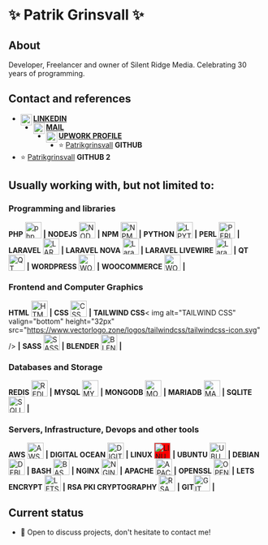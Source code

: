 # ✨ Patrik Grinsvall ✨

## About
Developer, Freelancer and owner of Silent Ridge Media. Celebrating 30 years of programming.

## Contact and references
-  <a href="https://www.linkedin.com/in/patrikgrinsvall/"><img align="left" alt="LinkedIn" width="22px" src="https://www.vectorlogo.zone/logos/linkedin/linkedin-icon.svg" />**LINKEDIN**</a>
-  <a href="patrik@silentridge.io"><img align="left" alt="'Gmail" width="22px" src="https://www.vectorlogo.zone/logos/gmail/gmail-icon.svg" />**MAIL**</a>
-  <a href="https://www.upwork.com/f/patrikgrinsvall3/"><img align="left" alt="LinkedIn" width="22px" src="https://www.vectorlogo.zone/logos/upwork/upwork-icon.svg" />**UPWORK PROFILE**</a>
-  ⭐️ [Patrikgrinsvall](https://github.com/patrikgrinsvall) **GITHUB**
-  ⭐️ [Patrikgrinsvall](https://github.com/silentpatrik) **GITHUB 2**


## Usually working with, but not limited to:

### Programming and libraries
**PHP** <img alt="php" valign="bottom" height="32px" src="https://www.vectorlogo.zone/logos/php/php-icon.svg" />  **|** 
**NODEJS** <img alt="NODEJS" valign="bottom" height="32px" src="https://cdn.jsdelivr.net/npm/simple-icons@3.1.0/icons/node-dot-js.svg" /> **|** 
**NPM** <img alt="NPM" valign="bottom" height="32px" src="https://www.vectorlogo.zone/logos/npmjs/npmjs-ar21.svg" /> **|** 
**PYTHON** <img alt="LPYTHONaravel" valign="bottom" height="32px" src="https://www.vectorlogo.zone/logos/python/python-icon.svg" /> **|** 
**PERL** <img alt="PERL" valign="bottom" height="32px" src="https://www.vectorlogo.zone/logos/perl/perl-icon.svg" /> **|** 
**LARAVEL** <img alt="LARAVEL" valign="bottom" height="32px" src="https://www.vectorlogo.zone/logos/laravel/laravel-icon.svg" /> **|** 
**LARAVEL NOVA** <img alt="Laravel NOVA" valign="bottom" height="32px" src="https://www.iconbolt.com/preview/twitter/coreui-brand/laravel-nova.svg" /> **|** 
**LARAVEL LIVEWIRE** <img alt="Laravel LIVEWIRE" valign="bottom" height="32px" src="https://github.com/detain/svg-logos/blob/master/svg/livewire.svg" /> **|** 
**QT** <img alt="QT" valign="bottom" height="32px" src="https://cdn.jsdelivr.net/gh/devicons/devicon/icons/qt/qt-original.svg" /> **|** 
**WORDPRESS** <img alt="WORDPRESS" valign="bottom" height="32px" src="https://www.vectorlogo.zone/logos/wordpress/wordpress-icon.svg" /> **|** 
**WOOCOMMERCE** <img alt="WOOCOMMERCE" valign="bottom" height="32px"  src="https://raw.githubusercontent.com/rdimascio/icons/932c4cf6c9e2031abeca1c164baa0f76785c16fe/icons/woocommerce.svg" /> **|** 


### Frontend and Computer Graphics
**HTML** <img alt="HTML" valign="bottom" height="32px" src="https://www.vectorlogo.zone/logos/w3_html5/w3_html5-icon.svg" /> **|** 
**CSS** <img alt="CSS" valign="bottom" height="32px" src="https://www.vectorlogo.zone/logos/w3_css/w3_css-ar21.svg" /> **|** 
**TAILWIND CSS**< img alt="TAILWIND CSS" valign="bottom" height="32px" src="https://www.vectorlogo.zone/logos/tailwindcss/tailwindcss-icon.svg" /> **|** 
**SASS** <img alt="SASS" valign="bottom" height="32px" src="https://www.vectorlogo.zone/logos/sass-lang/sass-lang-ar21.svg" /> **|** 
**BLENDER** <img alt="BLENDER 3D" valign="bottom" height="32px" src="https://raw.githubusercontent.com/shgysk8zer0/logos/2a5430335860a50c788905cf2f253b39278819ce/blender.svg" /> **|** 

### Databases and Storage
**REDIS** <img alt="REDIS" valign="bottom" height="32px" src="https://www.vectorlogo.zone/logos/redis/redis-icon.svg" /> **|** 
**MYSQL** <img alt="MYSQL" valign="bottom" height="32px" src="https://www.vectorlogo.zone/logos/mysql/mysql-icon.svg" /> **|** 
**MONGODB** <img alt="MONGODB" valign="bottom" height="32px" src="https://www.vectorlogo.zone/logos/mongodb/mongodb-icon.svg" /> **|** 
**MARIADB** <img alt="MARIADB" valign="bottom" height="32px" src="https://www.vectorlogo.zone/logos/mariadb/mariadb-icon.svg" /> **|** 
**SQLITE** <img alt="SQLITE" valign="bottom" height="32px" src="https://www.vectorlogo.zone/logos/sqlite/sqlite-icon.svg" /> **|** 


### Servers, Infrastructure, Devops and other tools
**AWS** <img alt="AWS" valign="bottom" height="32px" src="https://www.vectorlogo.zone/logos/amazon_aws/amazon_aws-ar21.svg" /> **|** 
**DIGITAL OCEAN** <img alt="DIGITAL OCEAN" valign="bottom" height="32px" src="https://www.vectorlogo.zone/logos/digitalocean/digitalocean-icon.svg" /> **|** 
**LINUX** <img alt="LINUX" valign="bottom" height="32px" style="background-color:red" src="https://www.vectorlogo.zone/logos/linux/linux-icon.svg" /> **|** 
**UBUNTU** <img alt="UBUNTU" valign="bottom" height="32px" style="text :red" src="https://cdn.jsdelivr.net/npm/simple-icons@3.1.0/icons/ubuntu.svg" /> **|** 
**DEBIAN** <img alt="DEBIAN" valign="bottom" height="32px" src="https://cdn.jsdelivr.net/gh/devicons/devicon/icons/debian/debian-original.svg" /> **|** 
**BASH** <img alt="BASH" valign="bottom" height="32px" src="https://www.vectorlogo.zone/logos/gnu_bash/gnu_bash-icon.svg" /> **|** 
**NGINX** <img alt="NGINX" valign="bottom" height="32px" src="https://www.vectorlogo.zone/logos/nginx/nginx-icon.svg" /> **|** 
**APACHE** <img alt="APACHE" valign="bottom" height="32px" src="https://www.vectorlogo.zone/logos/apache/apache-icon.svg" /> **|** 
**OPENSSL** <img alt="OPENSSL" valign="bottom" height="32px" src="https://www.vectorlogo.zone/logos/openssl/openssl-icon.svg" /> **|** 
**LETS ENCRYPT** <img alt="LETS ENCRYPT" valign="bottom" height="32px" src="https://www.vectorlogo.zone/logos/letsencrypt/letsencrypt-icon.svg" /> **|** 
**RSA PKI CRYPTOGRAPHY** <img alt="RSA PKI CRYPTOGRAPHY" valign="bottom" height="32px" src="https://www.vectorlogo.zone/logos/rsa/rsa-icon.svg" /> **|** 
**GIT**<img alt="GIT" valign="bottom" height="32px" src="https://cdn.jsdelivr.net/gh/devicons/devicon/icons/git/git-original.svg" /> **|** 




## Current status

- 💬 Open to discuss projects, don't hesitate to contact me!





